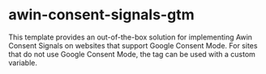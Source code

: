 # awin-consent-signals-gtm
This template provides an out-of-the-box solution for implementing Awin Consent Signals on websites that support Google Consent Mode. For sites that do not use Google Consent Mode, the tag can be used with a custom variable.
